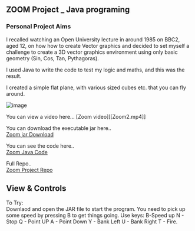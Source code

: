 ## ZOOM Project _ Java programing

### Personal Project Aims

I recalled watching an Open University lecture in around 1985 on BBC2, aged 12, on how how to create Vector graphics and decided to set myself a challenge to create a 3D vector graphics environment using only basic geometry (Sin, Cos, Tan, Pythagoras).  

I used Java to write the code to test my logic and maths, and this was the result.  

I created a simple flat plane, with various sized cubes etc. that you can fly around.  

![image](https://user-images.githubusercontent.com/65806732/179815440-e5024628-e68b-40b2-bbac-0b4dd7827f6b.png)

You can view a video here...
[Zoom video][[Zoom2.mp4]]

You can download the executable jar here..  
[Zoom jar Download](https://github.com/AndrewFormosa/ZoomExample/blob/master/ZoomExample.jar?raw=true) 

You can see the code here..  
[Zoom Java Code](https://github.com/AndrewFormosa/ZoomExample/tree/master/src)

Full Repo..  
[Zoom Project Repo](https://github.com/AndrewFormosa/ZoomExample.git)

## View & Controls  
To Try:  
Downlaod and open the JAR file to start the program.
You need to pick up some speed by pressing B to get things going.
Use keys:
B-Speed up
N - Stop
Q - Point UP
A - Point Down
Y - Bank Left
U - Bank Right
T - Fire.



